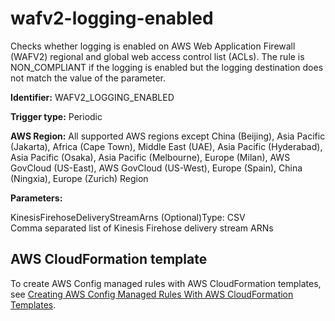 # wafv2\-logging\-enabled<a name="wafv2-logging-enabled"></a>

Checks whether logging is enabled on AWS Web Application Firewall \(WAFV2\) regional and global web access control list \(ACLs\)\. The rule is NON\_COMPLIANT if the logging is enabled but the logging destination does not match the value of the parameter\. 

**Identifier:** WAFV2\_LOGGING\_ENABLED

**Trigger type:** Periodic

**AWS Region:** All supported AWS regions except China \(Beijing\), Asia Pacific \(Jakarta\), Africa \(Cape Town\), Middle East \(UAE\), Asia Pacific \(Hyderabad\), Asia Pacific \(Osaka\), Asia Pacific \(Melbourne\), Europe \(Milan\), AWS GovCloud \(US\-East\), AWS GovCloud \(US\-West\), Europe \(Spain\), China \(Ningxia\), Europe \(Zurich\) Region

**Parameters:**

KinesisFirehoseDeliveryStreamArns \(Optional\)Type: CSV  
Comma separated list of Kinesis Firehose delivery stream ARNs

## AWS CloudFormation template<a name="w2aac12c33c15b9d583c15"></a>

To create AWS Config managed rules with AWS CloudFormation templates, see [Creating AWS Config Managed Rules With AWS CloudFormation Templates](aws-config-managed-rules-cloudformation-templates.md)\.